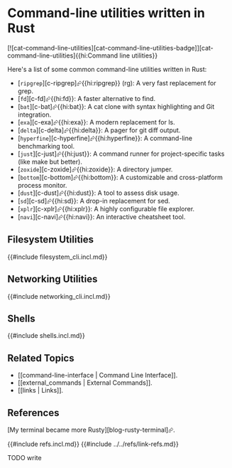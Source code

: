 # Command-line utilities written in Rust

[![cat-command-line-utilities][cat-command-line-utilities-badge]][cat-command-line-utilities]{{hi:Command line utilities}}

Here's a list of some common command-line utilities written in Rust:

- [`ripgrep`][c-ripgrep]⮳{{hi:ripgrep}} (rg): A very fast replacement for grep.
- [`fd`][c-fd]⮳{{hi:fd}}: A faster alternative to find.
- [`bat`][c-bat]⮳{{hi:bat}}: A cat clone with syntax highlighting and Git integration.
- [`exa`][c-exa]⮳{{hi:exa}}: A modern replacement for ls.
- [`delta`][c-delta]⮳{{hi:delta}}: A pager for git diff output.
- [`hyperfine`][c-hyperfine]⮳{{hi:hyperfine}}: A command-line benchmarking tool.
- [`just`][c-just]⮳{{hi:just}}: A command runner for project-specific tasks (like make but better).
- [`zoxide`][c-zoxide]⮳{{hi:zoxide}}: A directory jumper.
- [`bottom`][c-bottom]⮳{{hi:bottom}}: A customizable and cross-platform process monitor.
- [`dust`][c-dust]⮳{{hi:dust}}: A tool to assess disk usage.
- [`sd`][c-sd]⮳{{hi:sd}}: A drop-in replacement for sed.
- [`xplr`][c-xplr]⮳{{hi:xplr}}: A highly configurable file explorer.
- [`navi`][c-navi]⮳{{hi:navi}}: An interactive cheatsheet tool.

## Filesystem Utilities

{{#include filesystem_cli.incl.md}}

## Networking Utilities

{{#include networking_cli.incl.md}}

## Shells

{{#include shells.incl.md}}

## Related Topics

- [[command-line-interface | Command Line Interface]].
- [[external_commands | External Commands]].
- [[links | Links]].

## References

[My terminal became more Rusty][blog-rusty-terminal]⮳.

{{#include refs.incl.md}}
{{#include ../../refs/link-refs.md}}

<div class="hidden">
TODO write
</div>
